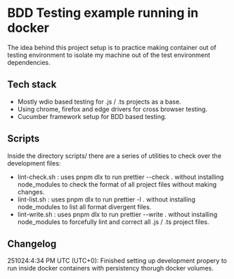 # BDD Testing example running in docker

The idea behind this project setup is to practice making container out of testing environment to isolate my machine
out of the test environment dependencies.

## Tech stack

- Mostly wdio based testing for .js / .ts projects as a base.
- Using chrome, firefox and edge drivers for cross browser testing.
- Cucumber framework setup for BDD based testing.

## Scripts

Inside the directory scripts/ there are a series of utilities to check over the development files:

- lint-check.sh : uses pnpm dlx to run prettier --check . without installing node_modules to check the format of all
  project files without making changes.
- lint-list.sh : uses pnpm dlx to run prettier -l . without installing node_modules to list all format divergent
  files.
- lint-write.sh : uses pnpm dlx to run prettier --write . without installing node_modules to forcefully lint
  and correct all .js / .ts project files.

## Changelog

251024:4:34 PM UTC (UTC+0): Finished setting up development propery to run inside docker containers with
persistency thorugh docker volumes.

